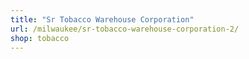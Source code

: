 ```yaml
---
title: "Sr Tobacco Warehouse Corporation"
url: /milwaukee/sr-tobacco-warehouse-corporation-2/
shop: tobacco
---
```


